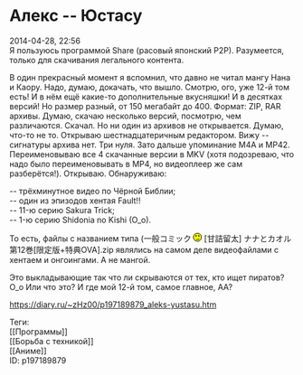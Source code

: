 Алекс -- Юстасу
================

   
 2014-04-28, 22:56   
  Я пользуюсь программой Share (расовый японский P2P). Разумеется, только для скачивания легального контента.   
   
 В один прекрасный момент я вспомнил, что давно не читал мангу Нана и Каору. Надо, думаю, докачать, что вышло. Смотрю, ого, уже 12-й том есть! И в нём ещё какие-то дополнительные вкусняшки! И в десятках версий! Но размер разный, от 150 мегабайт до 400. Формат: ZIP, RAR архивы. Думаю, скачаю несколько версий, посмотрю, чем различаются. Скачал. Но ни один из архивов не открывается. Думаю, что-то не то. Открываю шестнадцатеричным редактором. Вижу -- сигнатуры архива нет. Три нуля. Зато дальше упоминание M4A и MP42. Переименовываю все 4 скачанные версии в MKV (хотя подозреваю, что надо было переименовывать в MP4, но видеоплеер же сам разберётся!). Открываю. Обнаруживаю:   
   
 -- трёхминутное видео по Чёрной Библии;   
 -- один из эпизодов хентая Fault!!   
 -- 11-ю серию Sakura Trick;   
 -- 1-ю серию Shidonia no Kishi (O\_o).   
   
 То есть, файлы с названием типа (一般コミック ![;)](pics/1136.gif) [甘詰留太] ナナとカオル 第12巻[限定版+特典OVA].zip являлись на самом деле видеофайлами с хентаем и онгоингами. А не мангой.   
   
 Это выкладывающие так что ли скрываются от тех, кто ищет пиратов? О\_о Или что это? И где мой 12-й том, самое главное, АА?   
    
 <https://diary.ru/~zHz00/p197189879_aleks-yustasu.htm>   
   
 Теги:   
 [[Программы]]   
 [[Борьба с техникой]]   
 [[Аниме]]   
 ID: p197189879
